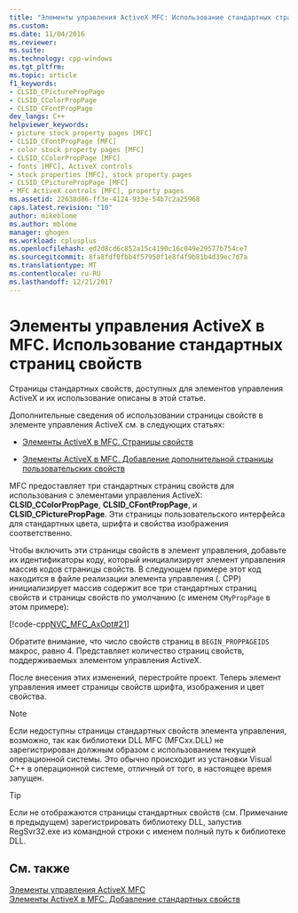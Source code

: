 ```yaml
---
title: "Элементы управления ActiveX MFC: Использование стандартных страниц свойств | Документы Microsoft"
ms.custom: 
ms.date: 11/04/2016
ms.reviewer: 
ms.suite: 
ms.technology: cpp-windows
ms.tgt_pltfrm: 
ms.topic: article
f1_keywords:
- CLSID_CPicturePropPage
- CLSID_CColorPropPage
- CLSID_CFontPropPage
dev_langs: C++
helpviewer_keywords:
- picture stock property pages [MFC]
- CLSID_CFontPropPage [MFC]
- color stock property pages [MFC]
- CLSID_CColorPropPage [MFC]
- fonts [MFC], ActiveX controls
- stock properties [MFC], stock property pages
- CLSID_CPicturePropPage [MFC]
- MFC ActiveX controls [MFC], property pages
ms.assetid: 22638d86-ff3e-4124-933e-54b7c2a25968
caps.latest.revision: "10"
author: mikeblome
ms.author: mblome
manager: ghogen
ms.workload: cplusplus
ms.openlocfilehash: ed2d8cd6c852a15c4190c16c049e29577b754ce7
ms.sourcegitcommit: 8fa8fdf0fbb4f57950f1e8f4f9b81b4d39ec7d7a
ms.translationtype: MT
ms.contentlocale: ru-RU
ms.lasthandoff: 12/21/2017
---
```

# <a name="mfc-activex-controls-using-stock-property-pages"></a>Элементы управления ActiveX в MFC. Использование стандартных страниц свойств
Страницы стандартных свойств, доступных для элементов управления ActiveX и их использование описаны в этой статье.  
  
 Дополнительные сведения об использовании страницы свойств в элементе управления ActiveX см. в следующих статьях:  
  
-   [Элементы ActiveX в MFC. Страницы свойств](../mfc/mfc-activex-controls-property-pages.md)  
  
-   [Элементы ActiveX в MFC. Добавление дополнительной страницы пользовательских свойств](../mfc/mfc-activex-controls-adding-another-custom-property-page.md)  
  
 MFC предоставляет три стандартных страниц свойств для использования с элементами управления ActiveX: **CLSID_CColorPropPage**, **CLSID_CFontPropPage**, и **CLSID_CPicturePropPage**. Эти страницы пользовательского интерфейса для стандартных цвета, шрифта и свойства изображения соответственно.  
  
 Чтобы включить эти страницы свойств в элемент управления, добавьте их идентификаторы коду, который инициализирует элемент управления массив кодов страницы свойств. В следующем примере этот код находится в файле реализации элемента управления (. CPP) инициализирует массив содержит все три стандартных страниц свойств и страницы свойств по умолчанию (с именем `CMyPropPage` в этом примере):  
  
 [!code-cpp[NVC_MFC_AxOpt#21](../mfc/codesnippet/cpp/mfc-activex-controls-using-stock-property-pages_1.cpp)]  
  
 Обратите внимание, что число свойств страниц в `BEGIN_PROPPAGEIDS` макрос, равно 4. Представляет количество страниц свойств, поддерживаемых элементом управления ActiveX.  
  
 После внесения этих изменений, перестройте проект. Теперь элемент управления имеет страницы свойств шрифта, изображения и цвет свойства.  
  
> [!NOTE]
>  Если недоступны страницы стандартных свойств элемента управления, возможно, так как библиотеки DLL MFC (MFCxx.DLL) не зарегистрирован должным образом с использованием текущей операционной системы. Это обычно происходит из установки Visual C++ в операционной системе, отличный от того, в настоящее время запущен.  
  
> [!TIP]
>  Если не отображаются страницы стандартных свойств (см. Примечание в предыдущем) зарегистрировать библиотеку DLL, запустив RegSvr32.exe из командной строки с именем полный путь к библиотеке DLL.  
  
## <a name="see-also"></a>См. также  
 [Элементы управления ActiveX MFC](../mfc/mfc-activex-controls.md)   
 [Элементы ActiveX в MFC. Добавление стандартных свойств](../mfc/mfc-activex-controls-adding-stock-properties.md)

